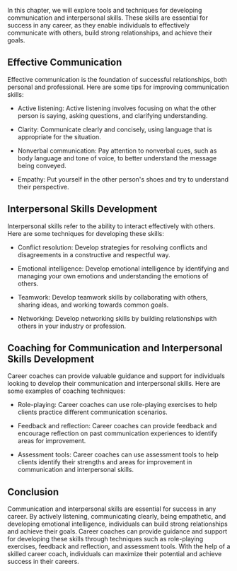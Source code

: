 
In this chapter, we will explore tools and techniques for developing communication and interpersonal skills. These skills are essential for success in any career, as they enable individuals to effectively communicate with others, build strong relationships, and achieve their goals.

Effective Communication
-----------------------

Effective communication is the foundation of successful relationships, both personal and professional. Here are some tips for improving communication skills:

* Active listening: Active listening involves focusing on what the other person is saying, asking questions, and clarifying understanding.

* Clarity: Communicate clearly and concisely, using language that is appropriate for the situation.

* Nonverbal communication: Pay attention to nonverbal cues, such as body language and tone of voice, to better understand the message being conveyed.

* Empathy: Put yourself in the other person's shoes and try to understand their perspective.

Interpersonal Skills Development
--------------------------------

Interpersonal skills refer to the ability to interact effectively with others. Here are some techniques for developing these skills:

* Conflict resolution: Develop strategies for resolving conflicts and disagreements in a constructive and respectful way.

* Emotional intelligence: Develop emotional intelligence by identifying and managing your own emotions and understanding the emotions of others.

* Teamwork: Develop teamwork skills by collaborating with others, sharing ideas, and working towards common goals.

* Networking: Develop networking skills by building relationships with others in your industry or profession.

Coaching for Communication and Interpersonal Skills Development
---------------------------------------------------------------

Career coaches can provide valuable guidance and support for individuals looking to develop their communication and interpersonal skills. Here are some examples of coaching techniques:

* Role-playing: Career coaches can use role-playing exercises to help clients practice different communication scenarios.

* Feedback and reflection: Career coaches can provide feedback and encourage reflection on past communication experiences to identify areas for improvement.

* Assessment tools: Career coaches can use assessment tools to help clients identify their strengths and areas for improvement in communication and interpersonal skills.

Conclusion
----------

Communication and interpersonal skills are essential for success in any career. By actively listening, communicating clearly, being empathetic, and developing emotional intelligence, individuals can build strong relationships and achieve their goals. Career coaches can provide guidance and support for developing these skills through techniques such as role-playing exercises, feedback and reflection, and assessment tools. With the help of a skilled career coach, individuals can maximize their potential and achieve success in their careers.
